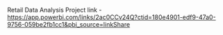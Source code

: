 Retail Data Analysis Project link - https://app.powerbi.com/links/2ac0CCv24Q?ctid=180e4901-edf9-47a0-9756-059be2fb1cc1&pbi_source=linkShare
